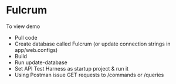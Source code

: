 Fulcrum
=======

To view demo

* Pull code
* Create database called Fulcrum (or update connection strings in app/web.configs)
* Build
* Run update-database
* Set API Test Harness as startup project & run it
* Using Postman issue GET requests to /commands or /queries
